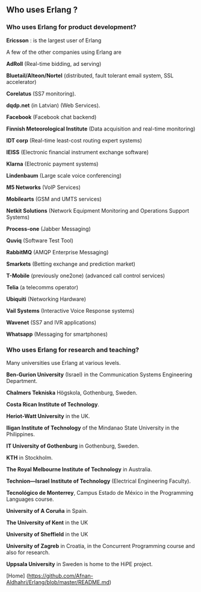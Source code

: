 ##  Who uses Erlang ?

### Who uses Erlang for product development?

**Ericsson** : is the largest user of Erlang

A few of the other companies using Erlang are

**AdRoll** (Real-time bidding, ad serving)

**Bluetail/Alteon/Nortel** (distributed, fault tolerant email system, SSL accelerator)

**Corelatus** (SS7 monitoring).

**dqdp.net** (in Latvian) (Web Services).

**Facebook** (Facebook chat backend)

**Finnish Meteorological Institute** (Data acquisition and real-time monitoring)

**IDT corp** (Real-time least-cost routing expert systems)

**IEISS** (Electronic financial instrument exchange software)

**Klarna** (Electronic payment systems)

**Lindenbaum** (Large scale voice conferencing)

**M5 Networks** (VoIP Services)

**Mobilearts** (GSM and UMTS services)

**Netkit Solutions** (Network Equipment Monitoring and Operations Support Systems)

**Process-one** (Jabber Messaging)

**Quviq** (Software Test Tool)

**RabbitMQ** (AMQP Enterprise Messaging)

**Smarkets** (Betting exchange and prediction market)

**T-Mobile** (previously one2one) (advanced call control services)

**Telia** (a telecomms operator)

**Ubiquiti** (Networking Hardware)

**Vail Systems** (Interactive Voice Response systems)

**Wavenet** (SS7 and IVR applications)

**Whatsapp** (Messaging for smartphones)


### Who uses Erlang for research and teaching?

Many universities use Erlang at various levels. 

**Ben-Gurion University** (Israel) in the Communication Systems Engineering Department.

**Chalmers Tekniska** Högskola, Gothenburg, Sweden.

**Costa Rican Institute of Technology**.

**Heriot-Watt University** in the UK.

**Iligan Institute of Technology** of the Mindanao State University in the Philippines.

**IT University of Gothenburg** in Gothenburg, Sweden.

**KTH** in Stockholm.

**The Royal Melbourne Institute of Technology** in Australia.

**Technion—Israel Institute of Technology** (Electrical Engineering Faculty).

**Tecnológico de Monterrey**, Campus Estado de México in the Programming Languages course.

**University of A Coruña** in Spain.

**The University of Kent** in the UK

**University of Sheffield** in the UK

**University of Zagreb** in Croatia, in the Concurrent Programming course and also for research.

**Uppsala University** in Sweden is home to the HiPE project.

[Home] (https://github.com/Afnan-Aldhahri/Erlang/blob/master/README.md) 

